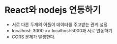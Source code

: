 # React와 nodejs 연동하기

- 서로 다른 두개의 어플이 데이터를 주고받는 관계 설정
- localhost: 3000 >> localhost:5000과 서로 연동하기
- CORS 문제가 발생한다.
